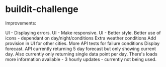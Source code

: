 # buildit-challenge


Improvements:

UI - Displaying errors.
UI - Make responsive.
UI - Better style.
Better use of icons - dependant on day/night/conditions
Extra weather conditions
Add provision in UI for other cities.
More API tests for failure conditions
Display forecast.  API currently returning 5 day forecast but only showing current day.  Also currently only returning single data point per day.  There's loads more information available - 3 hourly updates - currently not being used.
